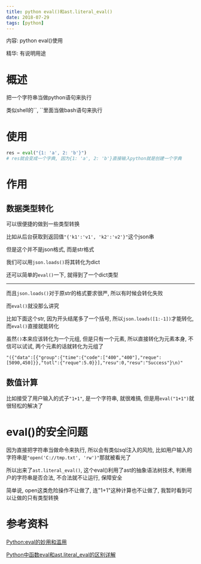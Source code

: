 ```yaml
---
title: python eval()和ast.literal_eval()
date: 2018-07-29
tags: [python]
---
```


内容: python eval()使用

精华: 有说明用途

<!-- more -->

# 概述

把一个字符串当做python语句来执行

类似shell的\`\`, \`\`里面当做bash语句来执行

# 使用

```python
res = eval("{1: 'a', 2: 'b'}")
# res就会变成一个字典, 因为{1: 'a', 2: 'b'}直接输入python就是创建一个字典
```

# 作用

## 数据类型转化

可以很便捷的做到一些类型转换

比如从后台获取到返回值`"{'k1':'v1', 'k2':'v2'}"`这个json串

但是这个并不是json格式, 而是str格式

我们可以用`json.loads()`将其转化为dict

还可以简单的`eval()`一下, 就得到了一个dict类型

---

而且`json.loads()`对于原str的格式要求很严, 所以有时候会转化失败

而`eval()`就没那么讲究

比如下面这个str, 因为开头结尾多了一个括号, 所以`json.loads([1:-1])`才能转化, 而`eval()`直接就能转化

虽然`()`本来应该转化为一个元组, 但是只有一个元素, 所以直接转化为元素本身, 不信可以试试, 两个元素的话就转化为元组了

```
"({"data":[{"group":{"time":{"code":["400","400"],"reque":[5090,450]}},"totl":{"reque":5.0}}],"resu":0,"resu":"Success"}\n)"
```

## 数值计算

比如接受了用户输入的式子`"1+1"`, 是一个字符串, 就很难搞, 但是用`eval("1+1")`就很轻松的解决了

# eval()的安全问题

因为直接把字符串当做命令来执行, 所以会有类似sql注入的风险, 比如用户输入的字符串是`"open('C://tmp.txt', 'rw')"`那就被看光了

所以出来了`ast.literal_eval()`, 这个eval()利用了ast的抽象语法树技术, 判断用户的字符串是否合法, 不合法就不让运行, 保障安全

简单说, open这类危险操作不让做了, 连"1+1"这种计算也不让做了, 我暂时看到可以让做的只有类型转换

# 参考资料

[Python:eval的妙用和滥用](https://blog.csdn.net/zhanh1218/article/details/37562167)

[Python中函数eval和ast.literal_eval的区别详解](https://www.jb51.net/article/120815.htm)